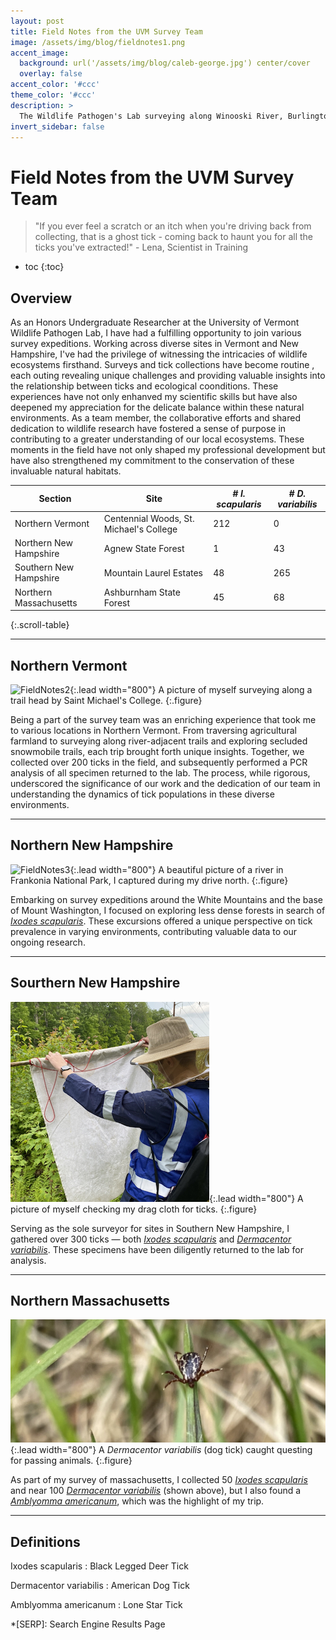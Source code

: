 ```yaml
---
layout: post
title: Field Notes from the UVM Survey Team
image: /assets/img/blog/fieldnotes1.png
accent_image: 
  background: url('/assets/img/blog/caleb-george.jpg') center/cover
  overlay: false
accent_color: '#ccc'
theme_color: '#ccc'
description: >
  The Wildlife Pathogen's Lab surveying along Winooski River, Burlington, VT.
invert_sidebar: false
---
```


# Field Notes from the UVM Survey Team

> "If you ever feel a scratch or an itch when you're driving back from collecting, that is a ghost tick - coming back to haunt you for all the ticks you've extracted!" - Lena, Scientist in Training

* toc
{:toc}

## Overview
As an Honors Undergraduate Researcher at the University of Vermont Wildlife Pathogen Lab, I have had a fulfilling opportunity to join various survey expeditions. Working across diverse sites in Vermont and New Hampshire, I've had the privilege of witnessing the intricacies of wildlife ecosystems firsthand. Surveys and tick collections have become routine , each outing revealing unique challenges and providing valuable insights into the relationship between ticks and ecological coonditions. These experiences have not only enhanved my scientific skills but have also deepened my appreciation for the delicate balance within these natural environments. As a team member, the collaborative efforts and shared dedication to wildlife research have fostered a sense of purpose in contributing to a greater understanding of our local ecosystems. These moments in the field have not only shaped my professional development but have also strengthened my commitment to the conservation of these invaluable natural habitats.

| **Section**            | **Site**                                | **_# I. scapularis_** | **_# D. variabilis_** |
|------------------------|-----------------------------------------|-----------------------|-----------------------|
| Northern Vermont       | Centennial Woods, St. Michael's College | 212                   | 0                     |
| Northern New Hampshire | Agnew State Forest                      | 1                     | 43                    |
| Southern New Hampshire | Mountain Laurel Estates                 | 48                    | 265                   |
| Northern Massachusetts | Ashburnham State Forest                 | 45                    | 68                    |
{:.scroll-table}

* * *

## Northern Vermont
![FieldNotes2](/assets/img/blog/fieldnotes2.png "A picture of myself surveying along a trail head by Saint Michaels College."){:.lead width="800"}
A picture of myself surveying along a trail head by Saint Michael's College.
{:.figure}

Being a part of the survey team was an enriching experience that took me to various locations in Northern Vermont. From traversing agricultural farmland to surveying along river-adjacent trails and exploring secluded snowmobile trails, each trip brought forth unique insights. Together, we collected over 200 ticks in the field, and subsequently performed a PCR analysis of all specimen returned to the lab. The process, while rigorous, underscored the significance of our work and the dedication of our team in understanding the dynamics of tick populations in these diverse environments.

* * *

## Northern New Hampshire
![FieldNotes3](/assets/img/blog/fieldnotes3.png "A beautiful picture of a river in Frankonia National Park, I captured during my drive north."){:.lead width="800"}
A beautiful picture of a river in Frankonia National Park, I captured during my drive north.
{:.figure}

Embarking on survey expeditions around the White Mountains and the base of Mount Washington, I focused on exploring less dense forests in search of [*Ixodes scapularis*](#definitions). These excursions offered a unique perspective on tick prevalence in varying environments, contributing valuable data to our ongoing research.

* * *

## Sourthern New Hampshire
![FieldNotes4](/assets/img/blog/fieldnotes4.jpg "A picture of myself checking my drag cloth for ticks."){:.lead width="800"}
A picture of myself checking my drag cloth for ticks.
{:.figure}

Serving as the sole surveyor for sites in Southern New Hampshire, I gathered  over 300 ticks — both [*Ixodes scapularis*](#definitions) and [*Dermacentor variabilis*](#definitions). These specimens have been diligently returned to the lab for analysis.

* * *

## Northern Massachusetts
![FieldNotes5](/assets/img/blog/fieldnotes5.png "A *Dermacentor variabilis* (dog tick) caught questing for passing animals."){:.lead width="800"}
A *Dermacentor variabilis* (dog tick) caught questing for passing animals.
{:.figure}

As part of my survey of massachusetts, I collected 50 [*Ixodes scapularis*](#definitions) and near 100 [*Dermacentor variabilis*](#definitions) (shown above), but I also found a [*Amblyomma americanum*](#definitions), which was the highlight of my trip.

* * *

## Definitions
Ixodes scapularis
: Black Legged Deer Tick

Dermacentor variabilis
: American Dog Tick

Amblyomma americanum
: Lone Star Tick


*[SERP]: Search Engine Results Page
